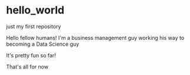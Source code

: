 # hello_world
just my first repository

Hello fellow humans! I'm a business management guy working his way to becoming a Data Science guy

It's pretty fun so far!

That's all for now
